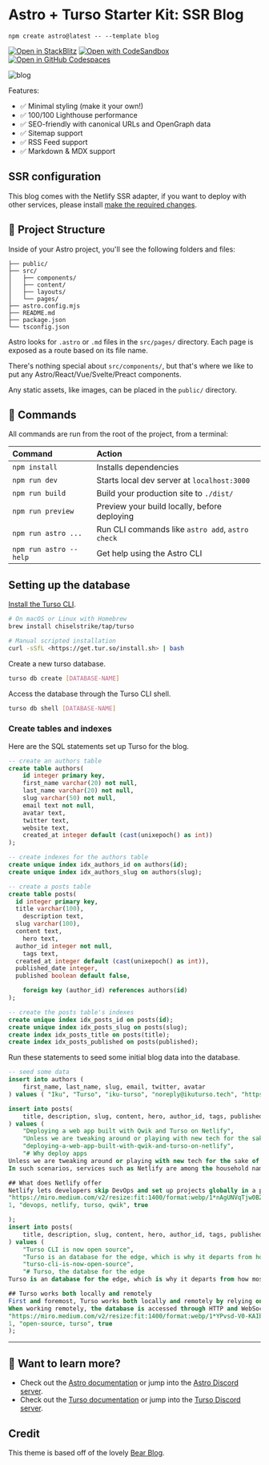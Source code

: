 # Astro + Turso Starter Kit: SSR Blog

```
npm create astro@latest -- --template blog
```

[![Open in StackBlitz](https://developer.stackblitz.com/img/open_in_stackblitz.svg)](https://stackblitz.com/github/withastro/astro/tree/latest/examples/blog)
[![Open with CodeSandbox](https://assets.codesandbox.io/github/button-edit-lime.svg)](https://codesandbox.io/p/sandbox/github/turso-extended/app-tustro-blog)
[![Open in GitHub Codespaces](https://github.com/codespaces/badge.svg)](https://codespaces.new/turso-extended/app-tustro-blog?devcontainer_path=.devcontainer/blog/devcontainer.json)

![blog](https://res.cloudinary.com/djx5h4cjt/image/upload/q_auto:eco/v1681856953/chiselstrike-assets/Hero_-_Blog_with_Turso_and_Astro.jpg)

Features:

- ✅ Minimal styling (make it your own!)
- ✅ 100/100 Lighthouse performance
- ✅ SEO-friendly with canonical URLs and OpenGraph data
- ✅ Sitemap support
- ✅ RSS Feed support
- ✅ Markdown & MDX support

## SSR configuration

This blog comes with the Netlify SSR adapter, if you want to deploy with other
services, please install [make the required changes].

## 🚀 Project Structure

Inside of your Astro project, you'll see the following folders and files:

```
├── public/
├── src/
│   ├── components/
│   ├── content/
│   ├── layouts/
│   └── pages/
├── astro.config.mjs
├── README.md
├── package.json
└── tsconfig.json
```

Astro looks for `.astro` or `.md` files in the `src/pages/` directory. Each page
is exposed as a route based on its file name.

There's nothing special about `src/components/`, but that's where we like to put
any Astro/React/Vue/Svelte/Preact components.

Any static assets, like images, can be placed in the `public/` directory.

## 🧞 Commands

All commands are run from the root of the project, from a terminal:

| Command                | Action                                           |
| :--------------------- | :----------------------------------------------- |
| `npm install`          | Installs dependencies                            |
| `npm run dev`          | Starts local dev server at `localhost:3000`      |
| `npm run build`        | Build your production site to `./dist/`          |
| `npm run preview`      | Preview your build locally, before deploying     |
| `npm run astro ...`    | Run CLI commands like `astro add`, `astro check` |
| `npm run astro --help` | Get help using the Astro CLI                     |

## Setting up the database

[Install the Turso CLI].

```sh
# On macOS or Linux with Homebrew
brew install chiselstrike/tap/turso

# Manual scripted installation
curl -sSfL <https://get.tur.so/install.sh> | bash
```

Create a new turso database.

```sh
turso db create [DATABASE-NAME]
```

Access the database through the Turso CLI shell.

```sh
turso db shell [DATABASE-NAME]
```

### Create tables and indexes

Here are the SQL statements set up Turso for the blog.

```sql
-- create an authors table
create table authors(
	id integer primary key,
	first_name varchar(20) not null,
	last_name varchar(20) not null,
	slug varchar(50) not null,
	email text not null,
	avatar text,
	twitter text,
	website text,
	created_at integer default (cast(unixepoch() as int))
);

-- create indexes for the authors table
create unique index idx_authors_id on authors(id);
create unique index idx_authors_slug on authors(slug);

-- create a posts table
create table posts(
  id integer primary key,
  title varchar(100),
	description text,
  slug varchar(100),
  content text,
	hero text,
  author_id integer not null,
	tags text,
  created_at integer default (cast(unixepoch() as int)),
  published_date integer,
  published boolean default false,

	foreign key (author_id) references authors(id)
);

-- create the posts table's indexes
create unique index idx_posts_id on posts(id);
create unique index idx_posts_slug on posts(slug);
create index idx_posts_title on posts(title);
create index idx_posts_published on posts(published);
```

Run these statements to seed some initial blog data into the database.

```sql
-- seed some data
insert into authors (
	first_name, last_name, slug, email, twitter, avatar
) values ( "Iku", "Turso", "iku-turso", "noreply@ikuturso.tech", "https://twitter.com/tursodatabase", "https://res.cloudinary.com/djx5h4cjt/image/upload/v1681753493/chiselstrike-assets/Turso-Symbol-Blue.jpg");

insert into posts(
	title, description, slug, content, hero, author_id, tags, published
) values (
	"Deploying a web app built with Qwik and Turso on Netlify",
	"Unless we are tweaking around or playing with new tech for the sake of learning, most times we are working on products that we ultimately would like to share with the rest of the world. In such scenarios, services such as Netlify are among the household names when it comes to hosting projects for the web.",
	"deploying-a-web-app-built-with-qwik-and-turso-on-netlify",
	"# Why deploy apps
Unless we are tweaking around or playing with new tech for the sake of learning, most times we are working on products that we ultimately would like to share with the rest of the world.
In such scenarios, services such as Netlify are among the household names when it comes to hosting projects for the web.

## What does Netlify offer
Netlify lets developers skip DevOps and set up projects globally in a production-ready, rollback-supporting, and scalable environment.",
"https://miro.medium.com/v2/resize:fit:1400/format:webp/1*nAgUNVqTjw0BZtsOlAbIpA.png",
1, "devops, netlify, turso, qwik", true

);
insert into posts(
	title, description, slug, content, hero, author_id, tags, published
) values (
	"Turso CLI is now open source",
	"Turso is an database for the edge, which is why it departs from how most databases operate. First and foremost, Turso works both locally and remotely by relying on libSQL, our fork of SQLite.",
	"turso-cli-is-now-open-source",
	"# Turso, the databse for the edge 
Turso is an database for the edge, which is why it departs from how most databases operate.

## Turso works both locally and remotely
First and foremost, Turso works both locally and remotely by relying on [libSQL](http://github.com/libsql/libsql), our fork of SQLite.
When working remotely, the database is accessed through HTTP and WebSockets, as opposed to a traditional TCP-based wire protocols, which makes Turso accessible from almost any environment, including edge functions.",
"https://miro.medium.com/v2/resize:fit:1400/format:webp/1*YPvsd-V0-KAIbJbVuCaMdQ.png",
1, "open-source, turso", true
);
```

---

## 👀 Want to learn more?

- Check out the [Astro documentation] or jump into the [Astro Discord server].
- Check out the [Turso documentation] or jump into the [Turso Discord server].

## Credit

This theme is based off of the lovely [Bear Blog].

[make the required changes]: https://docs.astro.build/en/guides/server-side-rendering/#enabling-ssr-in-your-project
[Astro documentation]: https://docs.astro.build
[Astro Discord server]: https://astro.build/chat
[Turso documentation]: https://docs.turso.tech
[Turso Discord server]: https://discord.com/invite/4B5D7hYwub
[Bear Blog]: https://github.com/HermanMartinus/bearblog/
[Install the Turso CLI]:https://docs.turso.tech/reference/turso-cli#installation